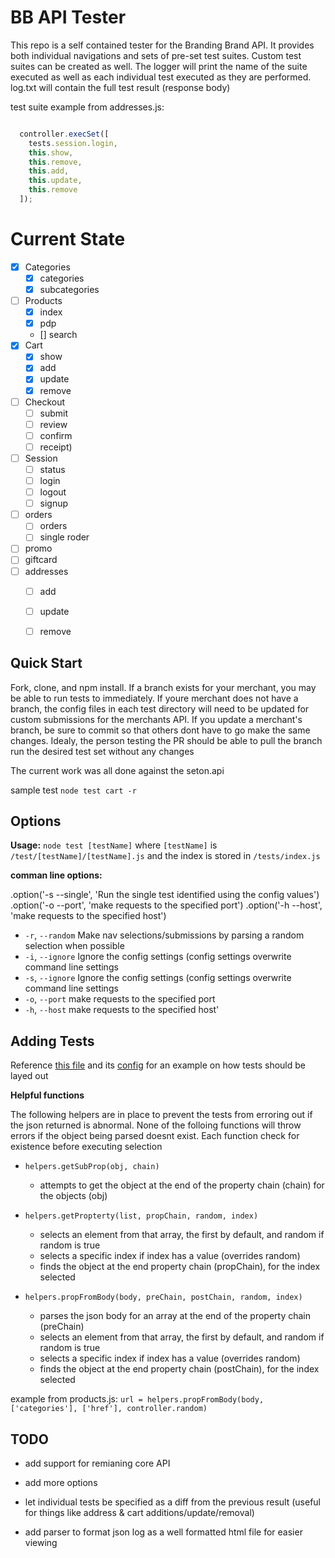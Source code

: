 # BB API Tester

This repo is a self contained tester for the Branding Brand API. It provides both individual navigations and sets of pre-set test suites. Custom test suites can be created as well. The logger will print the name of the suite executed as well as each individual test executed as they are performed. log.txt will contain the full test result (response body)

test suite example from addresses.js: 
```javascript

  controller.execSet([
    tests.session.login,
    this.show,
    this.remove,
    this.add,
    this.update,
    this.remove
  ]);
```

# Current State
- [x] Categories
  - [x] categories
  - [x] subcategories
- [ ] Products
  - [x] index
  - [x] pdp
  - [] search
- [x] Cart
  - [x] show
  - [x] add
  - [x] update
  - [x] remove
- [ ] Checkout
  - [ ] submit
  - [ ] review
  - [ ] confirm
  - [ ] receipt)
- [ ] Session 
  - [ ] status
  - [ ] login
  - [ ] logout
  - [ ] signup
- [ ] orders
  - [ ] orders
  - [ ] single roder
- [ ] promo
- [ ] giftcard
- [ ] addresses
  - [ ] add
  - [ ] update
  - [ ] remove


## Quick Start

Fork, clone, and npm install. If a branch exists for your merchant, you may be able to run tests to immediately. If youre merchant does not have a branch, the config files in each test directory will need to be updated for custom submissions for the merchants API. If you update a merchant's branch, be sure to commit so that others dont have to go make the same changes. Idealy, the person testing the PR should be able to pull the branch run the desired test set without any changes

The current work was all done against the seton.api 

sample test `node test cart -r`

## Options

**Usage:** `node test [testName]`
    where `[testName]` is `/test/[testName]/[testName].js` and the index is stored in `/tests/index.js`

**comman line options:** 

  .option('-s  --single',  'Run the single test identified using the config values')
  .option('-o  --port',       'make requests to the specified port')
  .option('-h  --host',    'make requests to the specified host')
  
* `-r`, `--random`  Make nav selections/submissions by parsing a random selection when possible
* `-i`, `--ignore`  Ignore the config settings (config settings overwrite command line settings
* `-s`, `--ignore`  Ignore the config settings (config settings overwrite command line settings
* `-o`, `--port`    make requests to the specified port
* `-h`, `--host`    make requests to the specified host'
  
## Adding Tests
  
Reference [this file](https://github.com/johnhof/BB_API_Tester/blob/master/tests/custom/custom.js) and its [config](https://github.com/johnhof/BB_API_Tester/blob/master/tests/custom/config.json) for an example on how tests should be layed out

**Helpful functions**

The following helpers are in place to prevent the tests from erroring out if the json returned is abnormal. None of the folloing functions will throw errors if the object being parsed doesnt exist. Each function check for existence before executing selection

  * `helpers.getSubProp(obj, chain)`
    * attempts to get the object at the end of the property chain (chain) for the objects (obj)

  * `helpers.getPropterty(list, propChain, random, index)`
    * selects an element from that array, the first by default, and random if random is true
    * selects a specific index if index has a value (overrides random)
    * finds the object at the end property chain (propChain), for the index selected
    
  * `helpers.propFromBody(body, preChain, postChain, random, index)`
    * parses the json body for an array at the end of the property chain (preChain)
    * selects an element from that array, the first by default, and random if random is true
    * selects a specific index if index has a value (overrides random)
    * finds the object at the end property chain (postChain), for the index selected
    
example from products.js: `url = helpers.propFromBody(body, ['categories'], ['href'], controller.random)`

## TODO

* add support for remianing core API

* add more options

* let individual tests be specified as a diff from the previous result (useful for things like address & cart additions/update/removal)

* add parser to format json log as a well formatted html file for easier viewing
